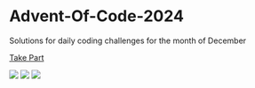 # Advent-Of-Code-2024

Solutions for daily coding challenges for the month of December

[Take Part](https://adventofcode.com/2024)

![](https://img.shields.io/badge/day%20📅-5-blue)
![](https://img.shields.io/badge/stars%20⭐-9-yellow)
![](https://img.shields.io/badge/days%20completed-4-red)
